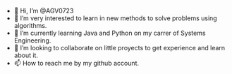 - 👋 Hi, I’m @AGV0723
- 👀 I’m very interested to learn in new methods to solve problems using algorithms.
- 🌱 I’m currently learning Java and Python on my carrer of Systems Engineering. 
- 💞️ I’m looking to collaborate on little proyects to get experience and learn about it.
- 📫 How to reach me by my github account.

<!---
AGV0723/AGV0723 is a ✨ special ✨ repository because its `README.md` (this file) appears on your GitHub profile.
You can click the Preview link to take a look at your changes.
--->
